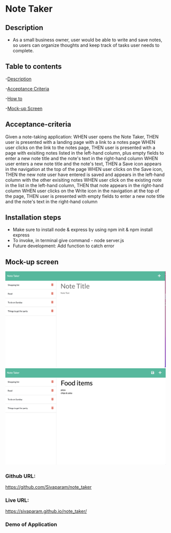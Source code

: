 # Note Taker 

## Description
* As a small business owner, user would be able to write and save notes, so users can organize thoughts and keep track of tasks user needs to complete.

## Table to contents

-[Description](#description)

-[Acceptance Criteria](#acceptance-criteria)

-[How to](#how-to)

-[Mock-up Screen](#mock-up-screen)

## Acceptance-criteria

Given a note-taking application:
WHEN user opens the Note Taker, THEN user is presented with a landing page with a link to a notes page
WHEN user clicks on the link to the notes page, THEN user is presented with a page with exisiting notes listed in the left-hand column, plus empty fields to enter a new note title and the note's text in the right-hand column
WHEN user enters a new note title and the note's text, THEN a Save icon appears in the navigation at the top of the page
WHEN user clicks on the Save icon, THEN the new note user have entered is saved and appears in the left-hand column with the other exisiting notes 
WHEN user click on the existing note in the list in the left-hand column, THEN that note appears in the right-hand column
WHEN user clicks on the Write icon in the navigation at the top of the page, THEN user is presented with empty fields to enter a new note title and the note's text in the right-hand column

## Installation steps

* Make sure to install node & express by using npm init & npm install express
* To invoke, in terminal give command - node server.js 
* Future development: Add function to catch error

## Mock-up screen

![alt text](./public/assets/images/image1.png)
![alt text](./public/assets/images/image2.png)

### Github URL: 
https://github.com/Sivaparam/note_taker

### Live URL: 
https://sivaparam.github.io/note_taker/

### Demo of Application

